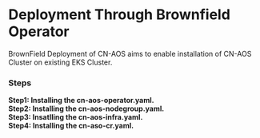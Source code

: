 # Deployment Through Brownfield Operator

BrownField Deployment of CN-AOS aims to enable installation of CN-AOS Cluster on existing EKS Cluster.

### Steps

**Step1: Installing the cn-aos-operator.yaml.**   
**Step2: Installing the cn-aos-nodegroup.yaml.**  
**Step3: Insatlling the cn-aos-infra.yaml.**   
**Step4: Installing the cn-aso-cr.yaml.**


